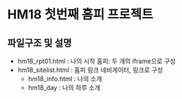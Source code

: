 # HM18 첫번째 홈피 프로젝트

## 파일구조 및 설명
- hm18_rpt01.html : 나의 시작 홈피: 두 개의 iframe으로 구성
- hm18_sitelist.html : 홈피 링크 네비게이터, 링크로 구성
  - hm18_info.html : 나의 소개
  - hm18_day : 나의 하루 소개
